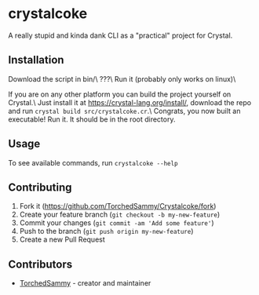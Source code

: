 # crystalcoke

A really stupid and kinda dank CLI as a "practical" project for Crystal.

## Installation

Download the script in bin/\\
???\\
Run it (probably only works on linux)\\

If you are on any other platform you can build the project yourself on Crystal.\\
Just install it at <https://crystal-lang.org/install/>, download the repo and run `crystal build src/crystalcoke.cr`.\\
Congrats, you now built an executable! Run it. It should be in the root directory.

## Usage

To see available commands, run `crystalcoke --help`

## Contributing

1. Fork it (<https://github.com/TorchedSammy/Crystalcoke/fork>)
2. Create your feature branch (`git checkout -b my-new-feature`)
3. Commit your changes (`git commit -am 'Add some feature'`)
4. Push to the branch (`git push origin my-new-feature`)
5. Create a new Pull Request

## Contributors

- [TorchedSammy](https://github.com/TorchedSammy) - creator and maintainer
